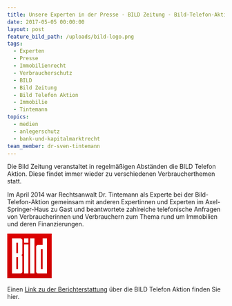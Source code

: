 ```yaml
---
title: Unsere Experten in der Presse - BILD Zeitung - Bild-Telefon-Aktion Immobilien
date: 2017-05-05 00:00:00
layout: post
feature_bild_path: /uploads/bild-logo.png
tags:
  - Experten
  - Presse
  - Immobilienrecht
  - Verbraucherschutz
  - BILD
  - Bild Zeitung
  - Bild Telefon Aktion
  - Immobilie
  - Tintemann
topics:
  - medien
  - anlegerschutz
  - bank-und-kapitalmarktrecht
team_member: dr-sven-tintemann
---
```



Die Bild Zeitung veranstaltet in regelm&auml;&szlig;igen Abst&auml;nden die BILD Telefon Aktion. Diese findet immer wieder zu verschiedenen Verbraucherthemen statt.

Im April 2014 war Rechtsanwalt Dr. Tintemann als Experte bei der Bild-Telefon-Aktion gemeinsam mit anderen Expertinnen und Experten im Axel-Springer-Haus zu Gast und beantwortete zahlreiche telefonische Anfragen von Verbraucherinnen und Verbrauchern zum Thema rund um Immobilien und deren Finanzierungen.

[![BILD Logo - Fremde Marke](/uploads/versions/bild-logo---x----103-103x---.png)](http://www.bild.de/ratgeber/recht/immobilien/immobilien-experte-fragen-antworten-35433124.bild.html)

<!--[if mso & !supportInlineShapes & supportFields]><span style='mso-element:
field-begin;mso-field-lock:yes'></span><span style='mso-spacerun:yes'> </span>SHAPE
<span style='mso-spacerun:yes'> </span>\* MERGEFORMAT <span style='mso-element:
field-separator'></span><![endif]--><!--[if gte vml 1]><v:rect id="Rechteck_x0020_2"
 o:spid="_x0000_s1026" alt="BILD Logo - Fremde Marke"
 href="http://www.bild.de/ratgeber/recht/immobilien/immobilien-experte-fragen-antworten-35433124.bild.html"
 style='width:24pt;height:24pt;visibility:visible;mso-wrap-style:square;
 mso-left-percent:-10001;mso-top-percent:-10001;mso-position-horizontal:absolute;
 mso-position-horizontal-relative:char;mso-position-vertical:absolute;
 mso-position-vertical-relative:line;mso-left-percent:-10001;mso-top-percent:-10001;
 v-text-anchor:top' o:gfxdata="UEsDBBQABgAIAAAAIQC75UiUBQEAAB4CAAATAAAAW0NvbnRlbnRfVHlwZXNdLnhtbKSRvU7DMBSF
dyTewfKKEqcMCKEmHfgZgaE8wMW+SSwc27JvS/v23KTJgkoXFsu+P+c7Ol5vDoMTe0zZBl/LVVlJ
gV4HY31Xy4/tS3EvRSbwBlzwWMsjZrlprq/W22PELHjb51r2RPFBqax7HCCXIaLnThvSAMTP1KkI
+gs6VLdVdad08ISeCho1ZLN+whZ2jsTzgcsnJwldluLxNDiyagkxOquB2Knae/OLUsyEkjenmdzb
mG/YhlRnCWPnb8C898bRJGtQvEOiVxjYhtLOxs8AySiT4JuDystlVV4WPeM6tK3VaILeDZxIOSsu
ti/jidNGNZ3/J08yC1dNv9v8AAAA//8DAFBLAwQUAAYACAAAACEArTA/8cEAAAAyAQAACwAAAF9y
ZWxzLy5yZWxzhI/NCsIwEITvgu8Q9m7TehCRpr2I4FX0AdZk2wbbJGTj39ubi6AgeJtl2G9m6vYx
jeJGka13CqqiBEFOe2Ndr+B03C3WIDihMzh6RwqexNA281l9oBFTfuLBBhaZ4ljBkFLYSMl6oAm5
8IFcdjofJ0z5jL0MqC/Yk1yW5UrGTwY0X0yxNwri3lQgjs+Qk/+zfddZTVuvrxO59CNCmoj3vCwj
MfaUFOjRhrPHaN4Wv0VV5OYgm1p+LW1eAAAA//8DAFBLAwQUAAYACAAAACEApT8nTiUDAAAKBwAA
HwAAAGNsaXBib2FyZC9kcmF3aW5ncy9kcmF3aW5nMS54bWykVW1v2yAQ/j5p/wHx3bWdOmlszZ3a
OK4qpVvVbj+AAolRMXhAXrpp/30Hdpq0nTZp84eEl7uHe+65gw8fd61EG26s0KrE6UmCEVdUM6FW
Jf76pY6mGFlHFCNSK17iJ27xx/P37z6QYmVI1wiKAEHZgpS4ca4r4tjShrfEnuiOK9hbatMSB1Oz
ipkhW0BuZTxKkkncEqHw+QGqIo6gtRH/ACU1feRsRtSGWICUtDheGWKU9P+RSaE2V6a7726Nj5x+
2twaJFiJIXOKtJAiHA8bgxlM41deqwPAbmlab6+XS7QLKE/+N2DwnUMUFk+TbJoAPoWtYdyf0Xz+
jRdt5n/0g2D6Q2FwFIjtfBhq85bZaM/sjtPGcfqIYIVxS02JL68XFVrolUYRqg1vGUc3xDzyIGsj
hXqcSQEefZGAw9+LBDIhKK80Xbdcub5SDJfEQYnaRnQWI1P4jJtrlvpEAY8gw5D2PQHbLaAoLFJ6
1hC14he249RBkQOd/ZIxettwwqxffobqEYJoBzCQ+WF7oxkoTNZOB4L/Lt6zCKTojHVXXLfID4AV
BBnAyWZhXR/T3iQopGshZdBfqhcLgNmvQN2Aq9/zFRQa6kee5PPpfJpF2Wgyj7KkqqKLepZFkzo9
G1en1WxWpT/9uWlWNIIxrvwx++ZOszfKtYIabfXSnVDdxr1o+wYH0dLk0N5WS8E8nA/JmtXDTBq0
IbLEdfiGzB+ZxS/DCBoDl1eU0lGWXI7yqJ5Mz6KszsZRfpZMoyTNL/NJkuVZVb+ktBCK/z8ltC1x
Ph6Ng0pHQb/iloTvLTdStMJxg6RoSwx9DZ83IoUvxLliYeyIkP34KBU+/EMqQO690DC0w4Xkdveh
kd3uUrMnD/sA/1C8RkNxwSUClz0MGm2+Y7SFK7zE9tuaGI6RvFbQB3maZWDmwiQbn41gYo53Ho53
iKIAVWKHUT+cOZiBy7ozYtXASWlIk9IX0DRLMRR0H5OPTlp3754kD6xD5FyxW2LIHcQsoW9LzHhU
zYc8ggWQPZBbW37fwb004PbsQzrA8NUrEFyHV8s/Ncfz818AAAD//wMAUEsDBBQABgAIAAAAIQD9
3E3t4wYAAD0cAAAaAAAAY2xpcGJvYXJkL3RoZW1lL3RoZW1lMS54bWzsWU9vG0UUvyPxHUZ7b+P/
jaM6VezYDTQpUewW9Thej3enmd1ZzYyT+obaIxISoiAOVOLGAQGVWolL+TSBIihSvwJvZnbXO/Ga
pCWCCppDvPv2N+//e/Nm9+q1exFDR0RIyuOOV71c8RCJfT6hcdDxbo0Gl9Y9JBWOJ5jxmHS8OZHe
tc1337mKN3xGkzHHYjIKSUQQMIrlBu54oVLJxtqa9IGM5WWekBieTbmIsIJbEaxNBD4GARFbq1Uq
rbUI09jbBI5KM+oz+BcrqQk+E0PNhqAYRyB9FwsqJTbgyWFVQ+Rc9phAR5h1PGA64ccjck95iGGp
4EHHq5g/b23z6hreSBcxtWJtYd3A/KXr0gWTw5qRKYJxLrQ6aLSvbOf8DYCpZVy/3+/1qzk/A8C+
D6ZaXYo8G4P1ajfjWQDZy2XevUqz0nDxBf71JZ3b3W632U51sUwNyF42lvDrlVZjq+bgDcjim0v4
Rner12s5eAOy+NYSfnCl3Wq4eAMKGY0Pl9A6oINByj2HTDnbKYWvA3y9ksIXKMiGPL20iCmP1cpk
i/BdLgaA0EiGFY2Rmidkin3Iyh6OxoJiLQFvEFx4Ykm+XCJpYUj6giaq472f4NgrQF4+++7lsyfo
5P7Tk/s/njx4cHL/B8vIWbWD46C46sU3n/7x6CP0+5OvXzz8vBwvi/hfvv/4558+KwdC/SzMe/7F
41+fPn7+5Se/ffuwBL4l8LgIH9GISHSTHKMDHoFhxiuu5mQsXm3FKMS0uGIrDiSOsZZSwr+vQgd9
c45ZGh1Hjy5xPXhbQP8oA16f3XUUHoZipmiJ5Bth5AD3OGddLkq9cEPLKrh5NIuDcuFiVsQdYHxU
JruHYye+/VkCnTNLS8fwXkgcNfcZjhUOSEwU0s/4ISEl1t2h1PHrHvUFl3yq0B2KupiWumREx042
LRbt0AjiMi+zGeLt+GbvNupyVmb1NjlykVAVmJUoPyLMceN1PFM4KmM5whErOnwXq7BMyeFc+EVc
XyqIdEAYR/0J0dvUcup/IMDeQtBvYGhZpWHfY/PIRQpFD8t47mLOi8htftgLcZSUYYc0DovY9+Qh
pChG+1yVwfe4WyH6HuKA45Xhvk2JE+6zu8EtGjgqLRJEP5mJEi9eJ9zJ3+GcTTExrQa6utOrIxr/
VeNmFDq3lXBxjRta5fOvHpXo/aa27C3YvcpqZudUo16FO92ee1xM6JvfnbfxLN4nUBDLdfq2Ob9t
zt5/vjmvqueLb8mLLgwNWs8idtI2c3e0euyeUsaGas7IrjSTt4TNZzIAol5oDpgkP4clIVzqUgYJ
Di4Q2KxBgqsPqQqHIU5gaq96mkkgU9aBRAmXcFw05FLeGg+Tv7KHzaY+htjWIbHa4xNLrmtydtrI
2RitAnOmzQTVNYPzCqtfSZmCba8jrKqVOre0qlHNdEVHWm6ydrE5l4PLc9OAmHsTphoEsxB4uQVH
fC0aTjuYkYn2u41RFhYThYsMkQzxhKQx0nYvx6hqgpTlypIh2g6bDProeIbXCtLamu3fkHaeIBXF
NVaIy6L3d6KUZfAiSsDtdDmyuFicLEbHHa/drDU95OOk403hoAyXUQJRl3qQxCyAl0y+Ejbtzyxm
U+WLaLYzw9wiqMLLD+v3JYOdPpAIqbaxDG1qmEdpCrBYS7L615rg1osyoKQbnU+L+jokw7+mBfjR
DS2ZTomvisEuULTv7G3aSvlMETEMJ8dozGbiAEP4daqCPRMq4X2H6Qj6Bt7OaW+bR25zTouu+E7M
4CwdsyTEabvVJZpVsoWbhpTrYO4K6oFtpbob417dFFPyF2RKMY3/Z6bo/QReP9QnOgI+vOsVGOlK
6XhcqJBDF0pC6g8ETA6md0C2wBteeAxJBS+mza8gR/rX1pzlYcoaTpHqgAZIUNiPVCgI2Ye2ZLLv
DGbVdO+yLFnKyGRUQV2ZWLXH5Iiwke6BLb23eyiEVDfdJG0DBnc6/9z7tILGgR5yivXmdLJ877U1
8E9PPraYwSi3D5uBJvN/rmI+Hix2VbveLM/23qIh+sFizGpkVQHCCltBOy3711ThFbda27GWLK41
M+UgissWAzEfiBJ4iYT0P9j/qPAZMWmsN9QRP4DeiuDzhWYGaQNZfckOHkg3SEscw+BkiTaZNCvr
2nR00l7LNusLnnRzuaecrTU7T7xf0dn5cOaKc2rxIp2detjxtaWtdDVE9nSJAmmanWRMYMo+Zu3h
BI2DaseD70kQ6HtwBV+kPKDVNK2maXAFn5lgWLLfhjpeepFR4Lml5Jh6RqlnmEZGaWSUZkaB4Sz9
CpNRWtCp9IcT+HKnfzyUfSOBCS79ppI1VeeL3+afAAAA//8DAFBLAwQUAAYACAAAACEAFSIfSBUB
AAAVAgAAKgAAAGNsaXBib2FyZC9kcmF3aW5ncy9fcmVscy9kcmF3aW5nMS54bWwucmVsc6yRTWrD
MBCF94XewWhvyT9pKSFyNm0hi25KegDFGtsi9shI09q5fYc60AQC3XQjNDPom/eeNtt56JMvCNF5
1CKXmUgAa28dtlp87F/TJ5FEMmhN7xG0OEEU2+r+bvMOvSF+FDs3xoQpGLXoiMa1UrHuYDBR+hGQ
J40PgyEuQ6tGUx9NC6rIskcVLhmiumImO6tF2NlCJPvTyJv/ZvumcTU8+/pzAKQbKxSxLmCgCS2Q
FlIuneXMJWsV6raM/D9ldGwo9A6Pv1LO7qZpkgfXW2lBBUMtHCBwTHVHyg2D55EDvLimMDOKIG0C
p4qpQZo815iWD6uyzIvVguuIrZ19v3nLcb7MBAHNj2F19ZnVNwAAAP//AwBQSwECLQAUAAYACAAA
ACEAu+VIlAUBAAAeAgAAEwAAAAAAAAAAAAAAAAAAAAAAW0NvbnRlbnRfVHlwZXNdLnhtbFBLAQIt
ABQABgAIAAAAIQCtMD/xwQAAADIBAAALAAAAAAAAAAAAAAAAADYBAABfcmVscy8ucmVsc1BLAQIt
ABQABgAIAAAAIQClPydOJQMAAAoHAAAfAAAAAAAAAAAAAAAAACACAABjbGlwYm9hcmQvZHJhd2lu
Z3MvZHJhd2luZzEueG1sUEsBAi0AFAAGAAgAAAAhAP3cTe3jBgAAPRwAABoAAAAAAAAAAAAAAAAA
ggUAAGNsaXBib2FyZC90aGVtZS90aGVtZTEueG1sUEsBAi0AFAAGAAgAAAAhABUiH0gVAQAAFQIA
ACoAAAAAAAAAAAAAAAAAnQwAAGNsaXBib2FyZC9kcmF3aW5ncy9fcmVscy9kcmF3aW5nMS54bWwu
cmVsc1BLBQYAAAAABQAFAGcBAAD6DQAAAAA=
" o:button="t" filled="f" stroked="f">
 <v:fill o:detectmouseclick="t"/>
 <o:lock v:ext="edit" aspectratio="t"/>
 <w:wrap type="none"/>
 <w:anchorlock/>
</v:rect><![endif]--><!--[if gte vml 1]><v:shapetype
 id="_x0000_t75" coordsize="21600,21600" o:spt="75" o:preferrelative="t"
 path="m@4@5l@4@11@9@11@9@5xe" filled="f" stroked="f">
 <v:stroke joinstyle="miter"/>
 <v:formulas>
  <v:f eqn="if lineDrawn pixelLineWidth 0"/>
  <v:f eqn="sum @0 1 0"/>
  <v:f eqn="sum 0 0 @1"/>
  <v:f eqn="prod @2 1 2"/>
  <v:f eqn="prod @3 21600 pixelWidth"/>
  <v:f eqn="prod @3 21600 pixelHeight"/>
  <v:f eqn="sum @0 0 1"/>
  <v:f eqn="prod @6 1 2"/>
  <v:f eqn="prod @7 21600 pixelWidth"/>
  <v:f eqn="sum @8 21600 0"/>
  <v:f eqn="prod @7 21600 pixelHeight"/>
  <v:f eqn="sum @10 21600 0"/>
 </v:formulas>
 <v:path o:extrusionok="f" gradientshapeok="t" o:connecttype="rect"/>
 <o:lock v:ext="edit" aspectratio="t"/>
</v:shapetype><![endif]--><!--[if mso & !supportInlineShapes & supportFields]><v:shape
 id="_x0000_i1025" type="#_x0000_t75" style='width:24pt;height:24pt'>
 <v:imagedata croptop="-65520f" cropbottom="65520f"/>
</v:shape><span style='mso-element:field-end'></span><![endif]-->

Einen [Link zu der Berichterstattung](http://www.bild.de/ratgeber/recht/immobilien/immobilien-experte-fragen-antworten-35433124.bild.html) &uuml;ber die BILD Telefon Aktion finden Sie hier.